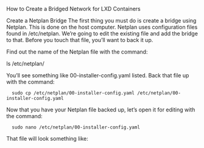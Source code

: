 How to Create a Bridged Network for LXD Containers

Create a Netplan Bridge
The first thing you must do is create a bridge using Netplan. This is done on the host computer. Netplan uses configuration files found in /etc/netplan. We’re going to edit the existing file and add the bridge to that. Before you touch that file, you’ll want to back it up.

Find out the name of the Netplan file with the command:

ls /etc/netplan/

You’ll see something like 00-installer-config.yaml listed. Back that file up with the command:

      sudo cp /etc/netplan/00-installer-config.yaml /etc/netplan/00-installer-config.yaml

Now that you have your Netplan file backed up, let’s open it for editing with the command:

      sudo nano /etc/netplan/00-installer-config.yaml

That file will look something like:


